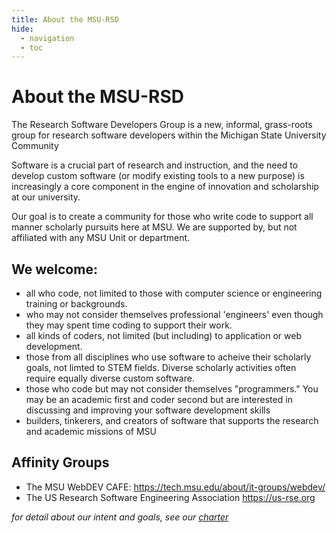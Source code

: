```yaml
---
title: About the MSU-RSD
hide:  
  - navigation
  - toc
---
```


# About the MSU-RSD

The Research Software Developers Group is a new, informal, grass-roots group for research software developers within the Michigan State University Community

Software is a crucial part of research and instruction, and the need to develop custom software (or modify existing tools to a new purpose) is increasingly a core component in the engine of innovation and scholarship at our university.    

Our goal is to create a community for those who write code to support all manner scholarly pursuits here at MSU.  We are supported by, but not affiliated with any MSU Unit or department.  


## We welcome: 

- all who code, not limited to those with computer science or engineering training or backgrounds.  
- who may not consider themselves professional 'engineers' even though they may spent time coding to support their work.  
- all kinds of coders, not limited (but including) to application or web development.  
- those from all disciplines who use software to acheive their scholarly goals, not limted to STEM fields.   Diverse scholarly activities often require equally diverse custom software.  
- those who code but may not consider themselves "programmers."  You may be an academic first and coder second but are interested in discussing and improving your software development skills
- builders, tinkerers, and creators of software that supports the research and academic missions of MSU


## Affinity Groups

- The MSU WebDEV CAFE: https://tech.msu.edu/about/it-groups/webdev/
- The US Research Software Engineering Association https://us-rse.org


*for detail about our intent and goals, see our [charter](./charter.md)*
